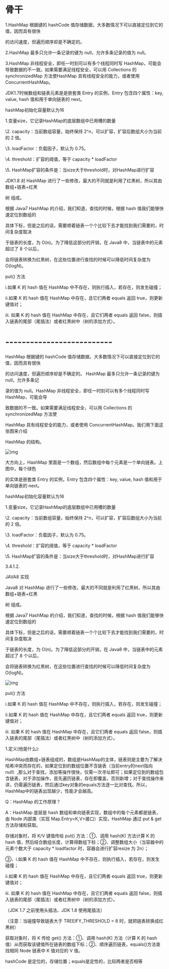 # 骨干

1.HashMap 根据键的 hashCode 值存储数据，大多数情况下可以直接定位到它的值，因而具有很快

的访问速度，但遍历顺序却是不确定的。

2.HashMap 最多只允许一条记录的键为 null，允许多条记录的值为 null。

3.HashMap 非线程安全，即任一时刻可以有多个线程同时写 HashMap，可能会导致数据的不一致。如果需要满足线程安全，可以用 Collections 的 synchronizedMap 方法使HashMap 具有线程安全的能力，或者使用 ConcurrentHashMap。

JDK1.7时候数组和链表元素是是嵌套类 Entry 的实例，Entry 包含四个属性：key, value, hash 值和用于单向链表的 next。

hashMap初始化容量默认为16

1.变量size，它记录HashMap的底层数组中已用槽的数量

\2. capacity：当前数组容量，始终保持 2^n，可以扩容，扩容后数组大小为当前的 2 倍。

\3. loadFactor：负载因子，默认为 0.75。

\4. threshold：扩容的阈值，等于 capacity * loadFactor

\5. HashMap扩容的条件是：当size大于threshold时，对HashMap进行扩容  

JDK1.8 对 HashMap 进行了一些修改，最大的不同就是利用了红黑树，所以其由 数组+链表+红黑

树 组成。

根据 Java7 HashMap 的介绍，我们知道，查找的时候，根据 hash 值我们能够快速定位到数组的

具体下标，但是之后的话，需要顺着链表一个个比较下去才能找到我们需要的，时间复杂度取决

于链表的长度，为 O(n)。为了降低这部分的开销，在 Java8 中，当链表中的元素超过了 8 个以后，

会将链表转换为红黑树，在这些位置进行查找的时候可以降低时间复杂度为 O(logN)。

put() 方法

i.如果 K 的 hash 值在 HashMap 中不存在，则执行插入，若存在，则发生碰撞；

ii.如果 K 的 hash 值在 HashMap 中存在，且它们两者 equals 返回 true，则更新键值对；

iii. 如果 K 的 hash 值在 HashMap 中存在，且它们两者 equals 返回 false，则插入链表的尾部（尾插法）或者红黑树中（树的添加方式）。

# --------------------------

HashMap 根据键的 hashCode 值存储数据，大多数情况下可以直接定位到它的值，因而具有很快

的访问速度，但遍历顺序却是不确定的。 HashMap 最多只允许一条记录的键为 null，允许多条记

录的值为 null。HashMap 非线程安全，即任一时刻可以有多个线程同时写 HashMap，可能会导

致数据的不一致。如果需要满足线程安全，可以用 Collections 的 synchronizedMap 方法使

HashMap 具有线程安全的能力，或者使用 ConcurrentHashMap。我们用下面这张图来介绍

HashMap 的结构。

![img](E:\学习资料总结\面试题总结\02集合\assets/777.png)

大方向上，HashMap 里面是一个数组，然后数组中每个元素是一个单向链表。上图中，每个绿色

的实体是嵌套类 Entry 的实例，Entry 包含四个属性：key, value, hash 值和用于单向链表的 next。

hashMap初始化容量默认为16

1.变量size，它记录HashMap的底层数组中已用槽的数量

\2. capacity：当前数组容量，始终保持 2^n，可以扩容，扩容后数组大小为当前的 2 倍。

\3. loadFactor：负载因子，默认为 0.75。

\4. threshold：扩容的阈值，等于 capacity * loadFactor

\5. HashMap扩容的条件是：当size大于threshold时，对HashMap进行扩容  

3.4.1.2.

JAVA8 实现

Java8 对 HashMap 进行了一些修改，最大的不同就是利用了红黑树，所以其由 数组+链表+红黑

树 组成。

根据 Java7 HashMap 的介绍，我们知道，查找的时候，根据 hash 值我们能够快速定位到数组的

具体下标，但是之后的话，需要顺着链表一个个比较下去才能找到我们需要的，时间复杂度取决

于链表的长度，为 O(n)。为了降低这部分的开销，在 Java8 中，当链表中的元素超过了 8 个以后，

会将链表转换为红黑树，在这些位置进行查找的时候可以降低时间复杂度为 O(logN)。

![img](E:\学习资料总结\面试题总结\02集合\assets/888.png)

put() 方法

i.如果 K 的 hash 值在 HashMap 中不存在，则执行插入，若存在，则发生碰撞；

ii.如果 K 的 hash 值在 HashMap 中存在，且它们两者 equals 返回 true，则更新键值对；

iii. 如果 K 的 hash 值在 HashMap 中存在，且它们两者 equals 返回 false，则插入链表的尾部（尾插法）或者红黑树中（树的添加方式）。

1.定义(他是什么):

HashMap由数组+链表组成的，数组是HashMap的主体，链表则是主要为了解决哈希冲突而存在的，如果定位到的数组位置不含链表（当前entry的next指向null）,那么对于查找，添加等操作很快，仅需一次寻址即可；如果定位到的数组包含链表，对于添加操作，首先遍历链表，存在即覆盖，否则新增；对于查找操作来讲，仍需遍历链表，然后通过key对象的equals方法逐一比对查找。所以， HashMap中的链表出现越少，性能才会越高。

Q：HashMap 的工作原理？

A：HashMap 底层是 hash 数组和单向链表实现，数组中的每个元素都是链表，由 Node 内部类（实现 Map.Entry<K,V>接口）实现，HashMap 通过 put & get 方法存储和获取。

存储对象时，将 K/V 键值传给 put() 方法：①、调用 hash(K) 方法计算 K 的 hash 值，然后结合数组长度，计算得数组下标；②、调整数组大小（当容器中的元素个数大于 capacity * loadfactor 时，容器会进行扩容resize 为 2n）；

③、i.如果 K 的 hash 值在 HashMap 中不存在，则执行插入，若存在，则发生碰撞；

ii.如果 K 的 hash 值在 HashMap 中存在，且它们两者 equals 返回 true，则更新键值对；

iii. 如果 K 的 hash 值在 HashMap 中存在，且它们两者 equals 返回 false，则插入链表的尾部（尾插法）或者红黑树中（树的添加方式）。

（JDK 1.7 之前使用头插法、JDK 1.8 使用尾插法）

（注意：当碰撞导致链表大于 TREEIFY_THRESHOLD = 8 时，就把链表转换成红黑树）

获取对象时，将 K 传给 get() 方法：①、调用 hash(K) 方法（计算 K 的 hash 值）从而获取该键值所在链表的数组下标；②、顺序遍历链表，equals()方法查找相同 Node 链表中 K 值对应的 V 值。

hashCode 是定位的，存储位置；equals是定性的，比较两者是否相等